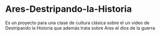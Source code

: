 # Ares-Destripando-la-Historia
Es un proyecto para una clase de cultura clásica sobre el un video de Destripando la Historia que además trata sobre Ares el dios de la guerra
